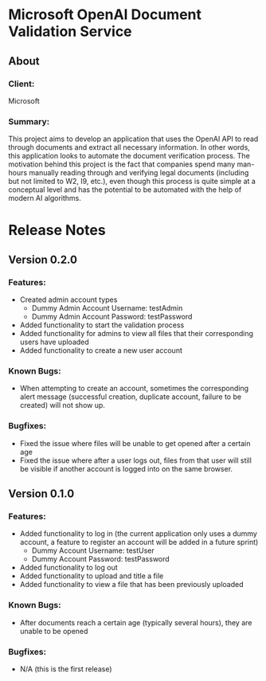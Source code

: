 # Microsoft OpenAI Document Validation Service

## About

### Client: 

Microsoft

### Summary:

This project aims to develop an application that uses the OpenAI API to read through documents and extract all necessary information. In other words, this application looks to automate the document verification process. The motivation behind this project is the fact that companies spend many man-hours manually reading through and verifying legal documents (including but not limited to W2, I9, etc.), even though this process is quite simple at a conceptual level and has the potential to be automated with the help of modern AI algorithms.   

# Release Notes
## Version 0.2.0
### Features:
 - Created admin account types
    - Dummy Admin Account Username: testAdmin
    - Dummy Admin Account Password: testPassword
 - Added functionality to start the validation process
 - Added functionality for admins to view all files that their corresponding users have uploaded
 - Added functionality to create a new user account

### Known Bugs:
 - When attempting to create an account, sometimes the corresponding alert message (successful creation, duplicate account, failure to be created) will not show up.

### Bugfixes:
 - Fixed the issue where files will be unable to get opened after a certain age
 - Fixed the issue where after a user logs out, files from that user will still be visible if another account is logged into on the same browser.

## Version 0.1.0
### Features:
 - Added functionality to log in (the current application only uses a dummy account, a feature to register an account will be added in a future sprint)
    - Dummy Account Username: testUser
    - Dummy Account Password: testPassword
 - Added functionality to log out
 - Added functionality to upload and title a file
 - Added functionality to view a file that has been previously uploaded

### Known Bugs:
 - After documents reach a certain age (typically several hours), they are unable to be opened

### Bugfixes:
 - N/A (this is the first release)
